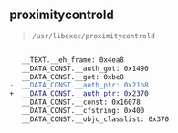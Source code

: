 ## proximitycontrold

> `/usr/libexec/proximitycontrold`

```diff

   __TEXT.__eh_frame: 0x4ea8
   __DATA_CONST.__auth_got: 0x1490
   __DATA_CONST.__got: 0xbe8
-  __DATA_CONST.__auth_ptr: 0x21b8
+  __DATA_CONST.__auth_ptr: 0x2370
   __DATA_CONST.__const: 0x16078
   __DATA_CONST.__cfstring: 0x400
   __DATA_CONST.__objc_classlist: 0x370

```
